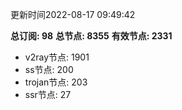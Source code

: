 更新时间2022-08-17 09:49:42

**总订阅: 98**
**总节点: 8355**
**有效节点: 2331**
- v2ray节点: 1901
- ss节点: 200
- trojan节点: 203
- ssr节点: 27
